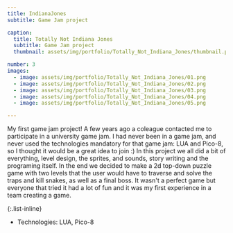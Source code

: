 ```yaml
---
title: IndianaJones
subtitle: Game Jam project

caption:
  title: Totally Not Indiana Jones
  subtitle: Game Jam project
  thumbnail: assets/img/portfolio/Totally_Not_Indiana_Jones/thumbnail.png

number: 3
images: 
  - image: assets/img/portfolio/Totally_Not_Indiana_Jones/01.png
  - image: assets/img/portfolio/Totally_Not_Indiana_Jones/02.png
  - image: assets/img/portfolio/Totally_Not_Indiana_Jones/03.png
  - image: assets/img/portfolio/Totally_Not_Indiana_Jones/04.png
  - image: assets/img/portfolio/Totally_Not_Indiana_Jones/05.png

---
```

My first game jam project! A few years ago a coleague contacted me to participate in a university game jam. I had never been in a game jam, and never used the technologies mandatory for that game jam: LUA and Pico-8, so I thought it would be a great idea to join :)
In this project we all did a bit of everything, level design, the sprites, and sounds, story writing and the programing itself. 
In the end we decided to make a 2d top-down puzzle game  with two levels that the user would have to traverse and solve the traps and kill snakes, as well as a final boss.
It wasn't a perfect game but everyone that tried it had a lot of fun and it was my first experience in a team creating a game.

{:.list-inline}
- Technologies: LUA, Pico-8